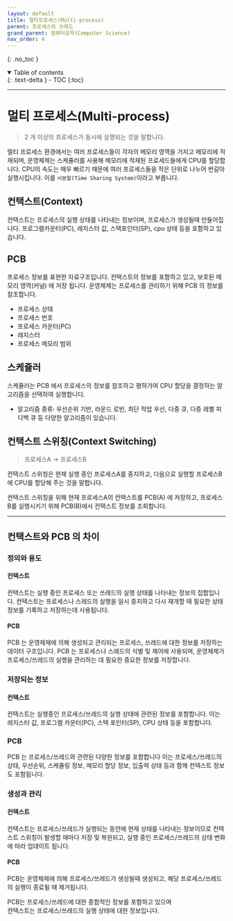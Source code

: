 ```yaml
---
layout: default
title: 멀티프로세스(Multi-process)
parent: 프로세스와 쓰레드
grand_parent: 컴퓨터공학(Computer Science)
nav_order: 4
---
```


{: .no_toc }
<details open markdown="block">
  <summary>
    Table of contents
  </summary>
  {: .text-delta }
- TOC
{:toc}
</details>

---

# 멀티 프로세스(Multi-process)
> 2 개 이상의 프로세스가 동시에 실행되는 것을 말합니다.

멀티 프로세스 환경에서는 여러 프로세스들이 각자의 메모리 영역을 가지고 메모리에 적재되며,
운영체제는 스케쥴러를 사용해 메모리에 적재된 프로세드들에게 CPU를 할당합니다.
CPU의 속도는 매우 빠르기 때문에 여러 프로세스들을 작은 단위로 나누어 번갈아 실행시킵니다.
이를 `시분할(Time Sharing System)`이라고 부릅니다.

## 컨택스트(Context)
컨택스트는 프로세스의 실행 상태를 나타내는 정보이며, 프로세스가 생성될때 만들어집니다.
프로그램카운터(PC), 레지스터 값, 스택포인터(SP), cpu 상태 등을 포함하고 있습니다.

## PCB
프로세스 정보를 표현한 자료구조입니다.
컨택스트의 정보를 포함하고 있고, 보호된 메모리 영역(커널) 에 저장 됩니다.
운영체제는 프로세스를 관리하기 위해 PCB 의 정보를 참조합니다.

- 프로세스 상태
- 프로세스 번호
- 프로세스 카운터(PC)
- 레지스터
- 프로세스 메모리 범위

## 스케쥴러
스케쥴러는 PCB 에서 프로세스의 정보를 참조하고 평하가여 CPU 할당을 결정하는 알고리즘을 선택하여 실행합니다.
* 알고리즘 종류: 우선순위 기반, 라운드 로빈, 최단 작업 우선, 다중 큐, 다중 레벨 피디백 큐 등 다양한 알고리즘이 있습니다.

## 컨택스트 스위칭(Context Switching)

> 프로세스A -> 프로세스B

컨택스트 스위칭은 현재 실행 중인 프로세스A를 중지하고,
다음으로 실행할 프로세스B에 CPU를 할당해 주는 것을 말합니다.

컨택스트 스위칭을 위해 현재 프로세스A의 컨택스트를 PCB(A) 에 저장하고,
프로세스B를 실행시키기 위해 PCB(B)에서 컨택스트 정보를 조회합니다.


---

## 컨택스트와 PCB 의 차이

### 정의와 용도
#### 컨택스트
컨택스트는 실행 중인 프로세스 또는 쓰레드의 실행 상태를 나타내는 정보의 집합입니다.
컨텍스트는 프로세스나 스레드의 실행을 일시 중지하고 다시 재개할 때 필요한 상태 정보를 기록하고 저장하는데 사용됩니다.
#### PCB
PCB 는 운영체제에 의해 생성되고 관리되는 프로세스, 쓰레드에 대한 정보를 저장하는 데이터 구조입니다.
PCB 는 프로세스나 스레드의 식별 및 제어에 사용되며, 운영체제가 프로세스/쓰레드의 실행을 관리하는 데 필요한 중요한 정보를 저장합니다.

### 저장되는 정보
#### 컨텍스트
컨텍스트는 실행중인 프로세스/쓰레드의 실행 상태에 관련된 정보를 포함합니다.
이는 레지스터 값, 프로그램 카운터(PC), 스택 포인터(SP), CPU 상태 등을 포함합니다.
### PCB
PCB 는 프로세스/쓰레드와 관련된 다양한 정보를 포함합니다
이는 프로세스/쓰레드의 상태, 우선순위, 스케쥴링 정보, 메모리 할당 정보, 입출력 상태 등과 함께 컨텍스트 정보도 포함됩니다.

### 생성과 관리
#### 컨텍스트
컨텍스트는 프로세스/쓰레드가 실행되는 동안에 현재 상태를 나타내는 정보이므로
컨텍스트 스위칭이 발생할 때마다 저장 및 복원되고, 실행 중인 프로세스/쓰레드의 상태 변화에 따라 업데이트 됩니다.

#### PCB
PCB는 운영체제에 의해 프로세스/쓰레드가 생성될때 생성되고,
해당 프로세스/쓰레드의 실행이 종료될 때 제거됩니다.


PCB는 프로세스/쓰레드에 대한 종합적인 정보를 포함하고 있으며  
컨텍스트는 프로세스/쓰레드의 실행 상태에 대한 정보입니다.